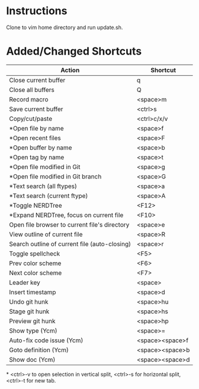 # Instructions

Clone to vim home directory and run update.sh.

# Added/Changed Shortcuts

| Action                                        | Shortcut            |
|-----------------------------------------------|---------------------|
| Close current buffer                          | q                   |
| Close all buffers                             | Q                   |
| Record macro                                  | \<space\>m          |
| Save current buffer                           | \<ctrl\>s           |
| Copy/cut/paste                                | \<ctrl\>c/x/v       |
| *Open file by name                            | \<space\>f          |
| *Open recent files                            | \<space\>F          |
| *Open buffer by name                          | \<space\>b          |
| *Open tag by name                             | \<space\>t          |
| *Open file modified in Git                    | \<space\>g          |
| *Open file modified in Git branch             | \<space\>G          |
| *Text search (all ftypes)                     | \<space\>a          |
| *Text search (current ftype)                  | \<space\>A          |
| *Toggle NERDTree                              | \<F12\>             |
| *Expand NERDTree, focus on current file       | \<F10\>             |
| Open file browser to current file's directory | \<space\>e          |
| View outline of current file                  | \<space\>R          |
| Search outline of current file (auto-closing) | \<space\>r          |
| Toggle spellcheck                             | \<F5\>              |
| Prev color scheme                             | \<F6\>              |
| Next color scheme                             | \<F7\>              |
| Leader key                                    | \<space\>           |
| Insert timestamp                              | \<space\>d          |
| Undo git hunk                                 | \<space\>hu         |
| Stage git hunk                                | \<space\>hs         |
| Preview git hunk                              | \<space\>hp         |
| Show type (Ycm)                               | \<space\>=          |
| Auto-fix code issue (Ycm)                     | \<space\>\<space\>f |
| Goto definition (Ycm)                         | \<space\>\<space\>b |
| Show doc (Ycm)                                | \<space\>\<space\>d |

\* \<ctrl\>-v to open selection in vertical split, \<ctrl\>-s for horizontal split, \<ctrl\>-t for new tab.
